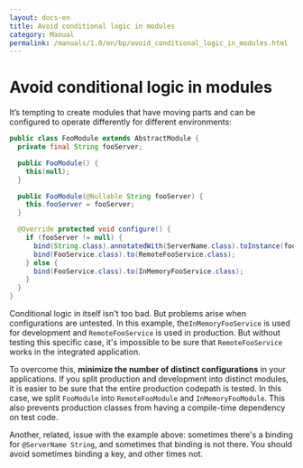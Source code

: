 ```yaml
---
layout: docs-en
title: Avoid conditional logic in modules
category: Manual
permalink: /manuals/1.0/en/bp/avoid_conditional_logic_in_modules.html
---
```

# Avoid conditional logic in modules

It’s tempting to create modules that have moving parts and can be configured to
operate differently for different environments:

```java
public class FooModule extends AbstractModule {
  private final String fooServer;

  public FooModule() {
    this(null);
  }

  public FooModule(@Nullable String fooServer) {
    this.fooServer = fooServer;
  }

  @Override protected void configure() {
    if (fooServer != null) {
      bind(String.class).annotatedWith(ServerName.class).toInstance(fooServer);
      bind(FooService.class).to(RemoteFooService.class);
    } else {
      bind(FooService.class).to(InMemoryFooService.class);
    }
  }
}
```

Conditional logic in itself isn't too bad. But problems arise when
configurations are untested. In this example, the`InMemoryFooService` is used
for development and `RemoteFooService` is used in production. But without
testing this specific case, it's impossible to be sure that `RemoteFooService`
works in the integrated application.

To overcome this, **minimize the number of distinct configurations** in your
applications. If you split production and development into distinct modules, it
is easier to be sure that the entire production codepath is tested. In this
case, we split `FooModule` into `RemoteFooModule` and `InMemoryFooModule`. This
also prevents production classes from having a compile-time dependency on test
code.

Another, related, issue with the example above: sometimes there's a binding for
`@ServerName String`, and sometimes that binding is not there. You should avoid
sometimes binding a key, and other times not.
